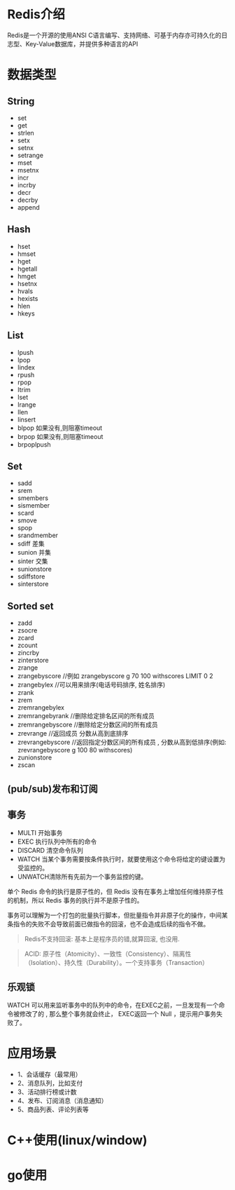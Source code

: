 # Redis介绍
Redis是一个开源的使用ANSI C语言编写、支持网络、可基于内存亦可持久化的日志型、Key-Value数据库，并提供多种语言的API

# 数据类型

## String
- set
- get
- strlen
- setx
- setnx
- setrange
- mset
- msetnx
- incr
- incrby
- decr
- decrby
- append

## Hash
- hset
- hmset
- hget
- hgetall
- hmget
- hsetnx
- hvals
- hexists
- hlen
- hkeys

## List
- lpush
- lpop
- lindex
- rpush
- rpop
- ltrim
- lset
- lrange
- llen
- linsert
- blpop     如果没有,则阻塞timeout
- brpop 如果没有,则阻塞timeout
- brpoplpush


## Set
- sadd
- srem
- smembers
- sismember
- scard
- smove
- spop
- srandmember
- sdiff             差集
- sunion      并集
- sinter     交集
- sunionstore
- sdiffstore
- sinterstore




## Sorted set

- zadd
- zsocre
- zcard
- zcount
- zincrby
- zinterstore
- zrange
- zrangebyscore  //例如 zrangebyscore g 70 100 withscores LIMIT 0 2
- zrangebylex //可以用来排序(电话号码排序, 姓名排序)
- zrank
- zrem
- zremrangebylex
- zremrangebyrank   //删除给定排名区间的所有成员
- zremrangebyscore  //删除给定分数区间的所有成员
- zrevrange //返回成员 分数从高到底排序
- zrevrangebyscore  //返回指定分数区间的所有成员 , 分数从高到低排序(例如: zrevrangebyscore g 100 80 withscores)
- zunionstore
- zscan

## (pub/sub)发布和订阅

## 事务
- MULTI 开始事务
- EXEC  执行队列中所有的命令
- DISCARD 清空命令队列
- WATCH 当某个事务需要按条件执行时，就要使用这个命令将给定的键设置为受监控的。
- UNWATCH清除所有先前为一个事务监控的键。


单个 Redis 命令的执行是原子性的，但 Redis 没有在事务上增加任何维持原子性的机制，所以 Redis 事务的执行并不是原子性的。

事务可以理解为一个打包的批量执行脚本，但批量指令并非原子化的操作，中间某条指令的失败不会导致前面已做指令的回滚，也不会造成后续的指令不做。

> Redis不支持回滚: 基本上是程序员的错,就算回滚, 也没用.  

> ACID:  原子性（Atomicity）、一致性（Consistency）、隔离性（Isolation）、持久性（Durability）。一个支持事务（Transaction）


## 乐观锁
WATCH 可以用来监听事务中的队列中的命令，在EXEC之前，一旦发现有一个命令被修改了的 , 那么整个事务就会终止， EXEC返回一个 Null ，提示用户事务失败了。

# 应用场景
- 1、会话缓存（最常用）
- 2、消息队列，比如支付
- 3、活动排行榜或计数
- 4、发布、订阅消息（消息通知）
- 5、商品列表、评论列表等

# C++使用(linux/window)


# go使用
